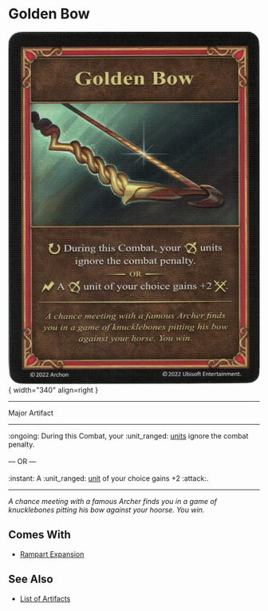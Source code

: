 # Golden Bow

![Golden Bow](../assets/artifacts_major-golden_bow.webp){ width="340" align=right }
___
Major Artifact
___
:ongoing: During this Combat, your :unit_ranged: [units](../units.md) ignore the combat penalty.<br><br>— OR —<br><br>:instant: A :unit_ranged: [unit](../units.md) of your choice gains +2 :attack:.
___
*A chance meeting with a famous Archer finds you in a game of knucklebones pitting his bow against your hoorse. You win.*


## Comes With

- [Rampart Expansion](../content.md)


## See Also

- [List of Artifacts](../artifacts.md)
